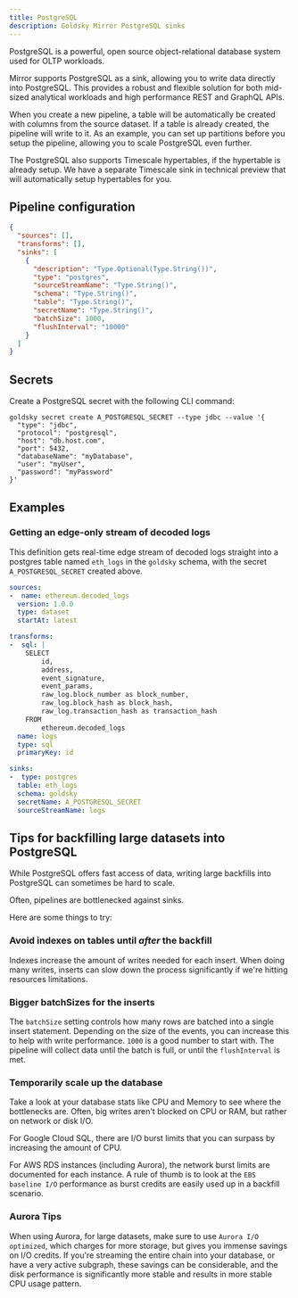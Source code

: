 ```yaml
---
title: PostgreSQL
description: Goldsky Mirror PostgreSQL sinks
---
```


PostgreSQL is a powerful, open source object-relational database system used for OLTP workloads.

Mirror supports PostgreSQL as a sink, allowing you to write data directly into PostgreSQL. This provides a robust and flexible solution for both mid-sized analytical workloads and high performance REST and GraphQL APIs.

When you create a new pipeline, a table will be automatically be created with columns from the source dataset. If a table is already created, the pipeline will write to it. As an example, you can set up partitions before you setup the pipeline, allowing you to scale PostgreSQL even further.

The PostgreSQL also supports Timescale hypertables, if the hypertable is already setup. We have a separate Timescale sink in technical preview that will automatically setup hypertables for you.

## Pipeline configuration

```json
{
  "sources": [],
  "transforms": [],
  "sinks": [
    {
      "description": "Type.Optional(Type.String())",
      "type": "postgres",
      "sourceStreamName": "Type.String()",
      "schema": "Type.String()",
      "table": "Type.String()",
      "secretName": "Type.String()",
      "batchSize": 1000,
      "flushInterval": "10000"
    }
  ]
}
```

## Secrets

Create a PostgreSQL secret with the following CLI command:

```shell
goldsky secret create A_POSTGRESQL_SECRET --type jdbc --value '{
  "type": "jdbc",
  "protocol": "postgresql",
  "host": "db.host.com",
  "port": 5432,
  "databaseName": "myDatabase",
  "user": "myUser",
  "password": "myPassword"
}'
```

## Examples

### Getting an edge-only stream of decoded logs

This definition gets real-time edge stream of decoded logs straight into a postgres table named `eth_logs` in the `goldsky` schema, with the secret `A_POSTGRESQL_SECRET` created above.

```yaml
sources:
-  name: ethereum.decoded_logs
  version: 1.0.0
  type: dataset
  startAt: latest

transforms:
-  sql: |
    SELECT
        id,
        address,
        event_signature,
        event_params,
        raw_log.block_number as block_number,
        raw_log.block_hash as block_hash,
        raw_log.transaction_hash as transaction_hash
    FROM
        ethereum.decoded_logs
  name: logs
  type: sql
  primaryKey: id

sinks:
-  type: postgres
  table: eth_logs
  schema: goldsky
  secretName: A_POSTGRESQL_SECRET
  sourceStreamName: logs
```

## Tips for backfilling large datasets into PostgreSQL

While PostgreSQL offers fast access of data, writing large backfills into PostgreSQL can sometimes be hard to scale.

Often, pipelines are bottlenecked against sinks.

Here are some things to try:

### Avoid indexes on tables until _after_ the backfill

Indexes increase the amount of writes needed for each insert. When doing many writes, inserts can slow down the process significantly if we're hitting resources limitations.

### Bigger batchSizes for the inserts

The `batchSize` setting controls how many rows are batched into a single insert statement. Depending on the size of the events, you can increase this to help with write performance. `1000` is a good number to start with. The pipeline will collect data until the batch is full, or until the `flushInterval` is met.

### Temporarily scale up the database

Take a look at your database stats like CPU and Memory to see where the bottlenecks are. Often, big writes aren't blocked on CPU or RAM, but rather on network or disk I/O.

For Google Cloud SQL, there are I/O burst limits that you can surpass by increasing the amount of CPU.

For AWS RDS instances (including Aurora), the network burst limits are documented for each instance. A rule of thumb is to look at the `EBS baseline I/O` performance as burst credits are easily used up in a backfill scenario.

### Aurora Tips

When using Aurora, for large datasets, make sure to use `Aurora I/O optimized`, which charges for more storage, but gives you immense savings on I/O credits. If you're streaming the entire chain into your database, or have a very active subgraph, these savings can be considerable, and the disk performance is significantly more stable and results in more stable CPU usage pattern.
